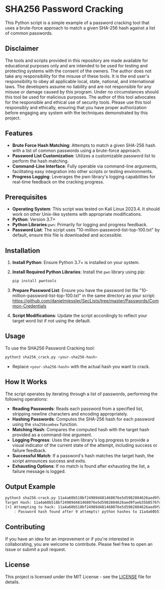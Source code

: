 # SHA256 Password Cracking

This Python script is a simple example of a password cracking tool that uses a brute-force approach to match a given SHA-256 hash against a list of common passwords.

## Disclaimer

The tools and scripts provided in this repository are made available for educational purposes only and are intended to be used for testing and protecting systems with the consent of the owners. The author does not take any responsibility for the misuse of these tools. It is the end user's responsibility to obey all applicable local, state, national, and international laws. The developers assume no liability and are not responsible for any misuse or damage caused by this program. Under no circumstances should this tool be used for malicious purposes. The author of this tool advocates for the responsible and ethical use of security tools. Please use this tool responsibly and ethically, ensuring that you have proper authorization before engaging any system with the techniques demonstrated by this project.

## Features

- **Brute Force Hash Matching**: Attempts to match a given SHA-256 hash with a list of common passwords using a brute-force approach.
- **Password List Customization**: Utilizes a customizable password list to perform the hash matching.
- **Command-Line Interface**: Fully operable via command-line arguments, facilitating easy integration into other scripts or testing environments.
- **Progress Logging**: Leverages the pwn library's logging capabilities for real-time feedback on the cracking progress.

## Prerequisites

- **Operating System**: This script was tested on Kali Linux 2023.4. It should work on other Unix-like systems with appropriate modifications.
- **Python**: Version 3.7+
- **Python Libraries**:`pwn`: Primarily for logging and progress feedback.
- **Password List**: The script uses "10-million-password-list-top-100.txt" by default, ensure this file is downloaded and accessible.

## Installation

1. **Install Python**: Ensure Python 3.7+ is installed on your system. 
2. **Install Required Python Libraries**: Install the `pwn` library using pip:
    
    ```bash
    pip install pwntools
    ```
    
3. **Prepare Password List**: Ensure you have the password list file "10-million-password-list-top-100.txt" in the same directory as your script: https://github.com/danielmiessler/SecLists/tree/master/Passwords/Common-Credentials
4. **Script Modifications**: Update the script accordingly to reflect your target word list if not using the default.

## Usage

To use the SHA256 Password Cracking tool:

```bash
python3 sha256_crack.py <your-sha256-hash>
```

- Replace `<your-sha256-hash>` with the actual hash you want to crack.

## How It Works

The script operates by iterating through a list of passwords, performing the following operations:

- **Reading Passwords**: Reads each password from a specified list, stripping newline characters and encoding appropriately.
- **Hashing Passwords**: Computes the SHA-256 hash for each password using the `sha256sumhex` function.
- **Matching Hash**: Compares the computed hash with the target hash provided as a command-line argument.
- **Logging Progress**: Uses the pwn library's log.progress to provide a visual indicator of the current state of the attempt, including success or failure feedback.
- **Successful Match**: If a password's hash matches the target hash, the script announces success and exits.
- **Exhausting Options**: If no match is found after exhausting the list, a failure message is logged.

## Output Example

```bash
python3 sha256-crack.py 11a4a60b518bf24989d481468076e5d5982884626aed9faeb35b8576fcd223e1
Target Hash: 11a4a60b518bf24989d481468076e5d5982884626aed9faeb35b8576fcd223e1
[+] Attempting to hack: 11a4a60b518bf24989d481468076e5d5982884626aed9faeb35b8576fcd223e1!
    : Password hash found after 9 attempts! python hashes to 11a4a60b518bf24989d481468076e5d5982884626aed9faeb35b8576fcd223e1!
```

## Contributing

If you have an idea for an improvement or if you're interested in collaborating, you are welcome to contribute. Please feel free to open an issue or submit a pull request.

## License

This project is licensed under the MIT License - see the [LICENSE](LICENSE) file for details.
